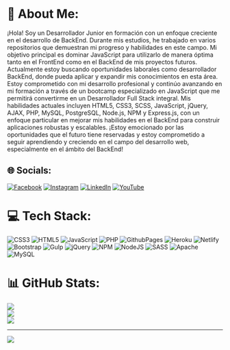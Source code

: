 # 💫 About Me:
¡Hola! Soy un Desarrollador Junior en formación con un enfoque
          creciente en el desarrollo de BackEnd. Durante mis estudios, he
          trabajado en varios repositorios que demuestran mi progreso y
          habilidades en este campo. Mi objetivo principal es dominar JavaScript
          para utilizarlo de manera óptima tanto en el FrontEnd como en el
          BackEnd de mis proyectos futuros. Actualmente estoy buscando
          oportunidades laborales como desarrollador BackEnd, donde pueda
          aplicar y expandir mis conocimientos en esta área. Estoy comprometido
          con mi desarrollo profesional y continúo avanzando en mi formación a
          través de un bootcamp especializado en JavaScript que me permitirá
          convertirme en un Desarrollador Full Stack integral. Mis habilidades
          actuales incluyen HTML5, CSS3, SCSS, JavaScript, jQuery, AJAX, PHP, MySQL,
          PostgreSQL, Node.js, NPM y Express.js, con un enfoque particular en
          mejorar mis habilidades en el BackEnd para construir aplicaciones
          robustas y escalables. ¡Estoy emocionado por las oportunidades que el
          futuro tiene reservadas y estoy comprometido a seguir aprendiendo y
          creciendo en el campo del desarrollo web, especialmente en el ámbito
          del BackEnd!


## 🌐 Socials:
[![Facebook](https://img.shields.io/badge/Facebook-%231877F2.svg?logo=Facebook&logoColor=white)](https://facebook.com/https://web.facebook.com/JorgeWilper/) [![Instagram](https://img.shields.io/badge/Instagram-%23E4405F.svg?logo=Instagram&logoColor=white)](https://instagram.com/https://www.instagram.com/jorge_cerda591/) [![LinkedIn](https://img.shields.io/badge/LinkedIn-%230077B5.svg?logo=linkedin&logoColor=white)](https://linkedin.com/in/https://www.linkedin.com/in/jorgecerda591/) [![YouTube](https://img.shields.io/badge/YouTube-%23FF0000.svg?logo=YouTube&logoColor=white)](https://youtube.com/@https://www.youtube.com/channel/UCDG5mtnzuqWalSCfq_C0H8g) 

# 💻 Tech Stack:
![CSS3](https://img.shields.io/badge/css3-%231572B6.svg?style=plastic&logo=css3&logoColor=white) ![HTML5](https://img.shields.io/badge/html5-%23E34F26.svg?style=plastic&logo=html5&logoColor=white) ![JavaScript](https://img.shields.io/badge/javascript-%23323330.svg?style=plastic&logo=javascript&logoColor=%23F7DF1E) ![PHP](https://img.shields.io/badge/php-%23777BB4.svg?style=plastic&logo=php&logoColor=white) ![GithubPages](https://img.shields.io/badge/github%20pages-121013?style=plastic&logo=github&logoColor=white) ![Heroku](https://img.shields.io/badge/heroku-%23430098.svg?style=plastic&logo=heroku&logoColor=white) ![Netlify](https://img.shields.io/badge/netlify-%23000000.svg?style=plastic&logo=netlify&logoColor=#00C7B7) ![Bootstrap](https://img.shields.io/badge/bootstrap-%238511FA.svg?style=plastic&logo=bootstrap&logoColor=white) ![Gulp](https://img.shields.io/badge/GULP-%23CF4647.svg?style=plastic&logo=gulp&logoColor=white) ![jQuery](https://img.shields.io/badge/jquery-%230769AD.svg?style=plastic&logo=jquery&logoColor=white) ![NPM](https://img.shields.io/badge/NPM-%23CB3837.svg?style=plastic&logo=npm&logoColor=white) ![NodeJS](https://img.shields.io/badge/node.js-6DA55F?style=plastic&logo=node.js&logoColor=white) ![SASS](https://img.shields.io/badge/SASS-hotpink.svg?style=plastic&logo=SASS&logoColor=white) ![Apache](https://img.shields.io/badge/apache-%23D42029.svg?style=plastic&logo=apache&logoColor=white) ![MySQL](https://img.shields.io/badge/mysql-%2300000f.svg?style=plastic&logo=mysql&logoColor=white)
# 📊 GitHub Stats:
![](https://github-readme-stats.vercel.app/api?username=Wilper591&theme=dark&hide_border=false&include_all_commits=false&count_private=false)<br/>
![](https://github-readme-streak-stats.herokuapp.com/?user=Wilper591&theme=dark&hide_border=false)<br/>
![](https://github-readme-stats.vercel.app/api/top-langs/?username=Wilper591&theme=dark&hide_border=false&include_all_commits=false&count_private=false&layout=compact) 

---
[![](https://visitcount.itsvg.in/api?id=Wilper591&icon=0&color=0)](https://visitcount.itsvg.in)

<!-- Proudly created with GPRM ( https://gprm.itsvg.in ) -->
